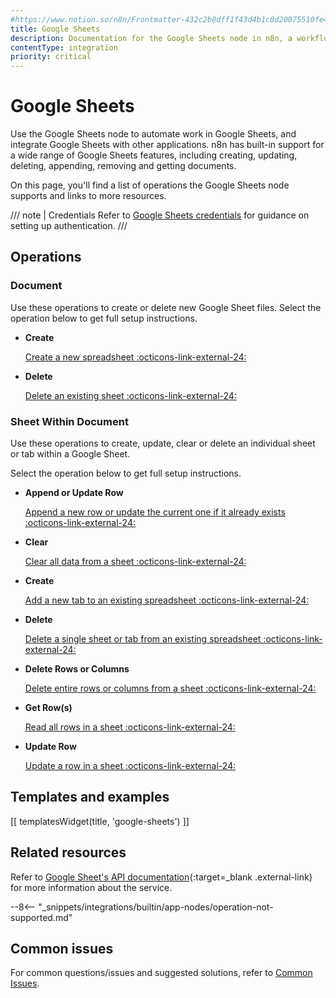 ```yaml
---
#https://www.notion.so/n8n/Frontmatter-432c2b8dff1f43d4b1c8d20075510fe4
title: Google Sheets
description: Documentation for the Google Sheets node in n8n, a workflow automation platform. Includes details of operations and configuration, and links to examples and credentials information.
contentType: integration
priority: critical
---
```


# Google Sheets

Use the Google Sheets node to automate work in Google Sheets, and integrate Google Sheets with other applications. n8n has built-in support for a wide range of Google Sheets features, including creating, updating, deleting, appending, removing and getting documents. 

On this page, you'll find a list of operations the Google Sheets node supports and links to more resources.

/// note | Credentials
Refer to [Google Sheets credentials](/integrations/builtin/credentials/google/) for guidance on setting up authentication. 
///

## Operations

### Document

Use these operations to create or delete new Google Sheet files. Select the operation below to get full setup instructions.

<div class="grid cards" markdown>

-   __Create__

    [Create a new spreadsheet :octicons-link-external-24:](/integrations/builtin/app-nodes/n8n-nodes-base.googlesheets/document-operations/#create-a-spreadsheet)

-   __Delete__

    [Delete an existing sheet :octicons-link-external-24:](/integrations/builtin/app-nodes/n8n-nodes-base.googlesheets/document-operations/#delete-a-spreadsheet)

</div>

### Sheet Within Document

Use these operations to create, update, clear or delete an individual sheet or tab within a Google Sheet.

Select the operation below to get full setup instructions.

<div class="grid cards" markdown>

-   __Append or Update Row__

    [Append a new row or update the current one if it already exists :octicons-link-external-24:](/integrations/builtin/app-nodes/n8n-nodes-base.googlesheets/sheet-operations/#append-or-update-row)

-   __Clear__

    [Clear all data from a sheet :octicons-link-external-24:](/integrations/builtin/app-nodes/n8n-nodes-base.googlesheets/sheet-operations/#clear-a-sheet)

-   __Create__

    [Add a new tab to an existing spreadsheet :octicons-link-external-24:](/integrations/builtin/app-nodes/n8n-nodes-base.googlesheets/sheet-operations/#create-a-new-sheet)

-   __Delete__

    [Delete a single sheet or tab from an existing spreadsheet :octicons-link-external-24:](/integrations/builtin/app-nodes/n8n-nodes-base.googlesheets/sheet-operations/#delete-a-sheet)

-   __Delete Rows or Columns__

    [Delete entire rows or columns from a sheet :octicons-link-external-24:](/integrations/builtin/app-nodes/n8n-nodes-base.googlesheets/sheet-operations/#delete-rows-or-columns)

-   __Get Row(s)__

    [Read all rows in a sheet :octicons-link-external-24:](/integrations/builtin/app-nodes/n8n-nodes-base.googlesheets/sheet-operations/#get-rows)

-   __Update Row__

    [Update a row in a sheet :octicons-link-external-24:](/integrations/builtin/app-nodes/n8n-nodes-base.googlesheets/sheet-operations/#update-row)

</div>
<!--
* **Document**
    * [**Create**](/integrations/builtin/app-nodes/n8n-nodes-base.googlesheets/document-operations/#create-a-spreadsheet) a spreadsheet.
	* [**Delete**](/integrations/builtin/app-nodes/n8n-nodes-base.googlesheets/document-operations/#delete-a-spreadsheet) a spreadsheet.
* **Sheet Within Document**
	* [**Append or Update Row**](/integrations/builtin/app-nodes/n8n-nodes-base.googlesheets/sheet-operations/#append-or-update-row): Append a new row, or update the current one if it already exists.
	* [**Append Row**](/integrations/builtin/app-nodes/n8n-nodes-base.googlesheets/sheet-operations/#append-row): Create a new row.
	* [**Clear**](/integrations/builtin/app-nodes/n8n-nodes-base.googlesheets/sheet-operations/#clear-a-sheet) all data from a sheet.
	* [**Create**](/integrations/builtin/app-nodes/n8n-nodes-base.googlesheets/sheet-operations/#create-a-new-sheet) a new sheet.
	* [**Delete**](/integrations/builtin/app-nodes/n8n-nodes-base.googlesheets/sheet-operations/#delete-a-sheet) a sheet.
	* [**Delete Rows or Columns**](/integrations/builtin/app-nodes/n8n-nodes-base.googlesheets/sheet-operations/#delete-rows-or-columns): Delete columns and rows from a sheet.
	* [**Get Row(s)**](/integrations/builtin/app-nodes/n8n-nodes-base.googlesheets/sheet-operations/#get-rows): Read all rows in a sheet.
	* [**Update Row**](/integrations/builtin/app-nodes/n8n-nodes-base.googlesheets/sheet-operations/#update-row): Update a row in a sheet. 
-->

## Templates and examples

<!-- see https://www.notion.so/n8n/Pull-in-templates-for-the-integrations-pages-37c716837b804d30a33b47475f6e3780 -->
[[ templatesWidget(title, 'google-sheets') ]]

## Related resources

Refer to [Google Sheet's API documentation](https://developers.google.com/sheets/api){:target=_blank .external-link} for more information about the service.

--8<-- "_snippets/integrations/builtin/app-nodes/operation-not-supported.md"

<!-- ## Examples
This example uses the Customer Datastore node to provide sample data to load into Google Sheets. It assumes you've already set up your [credentials](/integrations/builtin/credentials/google/).	
	1. Set up a Google Sheet with two columns, `test1` and `test`. In `test1`, enter the names from the Customer Datastore node:  
	![The spreadsheet set up for testing](/_images/integrations/builtin/app-nodes/googlesheets/test-sheet-before.png)  
	2. Create the workflow: use the manual trigger, Customer Datastore, and Google Sheets nodes.  
	![The spreadsheet set up for testing](/_images/integrations/builtin/app-nodes/googlesheets/workflow.png)  
	3. Open the Customer Datastore node, enable **Return All**, then select **Test step**.
	4. In the Google Sheets node, go through the steps above, using these settings:
		* Select **Update Row** as the **Operation**.
		* In **Column to Match On**, select `test1`.
		* For the first field of **Values to Update**, drag in the **name** from the input view.
		* For the second field of **Values to Update**, drag in the **email** from the input view.
	5. Select **Test step**.
	6. View your spreadsheet. **test2** should now contain the email addresses that match to the names in the input data.  
	![The spreadsheet set up for testing](/_images/integrations/builtin/app-nodes/googlesheets/test-sheet-after.png)   -->

## Common issues

For common questions/issues and suggested solutions, refer to [Common Issues](/integrations/builtin/app-nodes/n8n-nodes-base.googlesheets/common-issues/).
